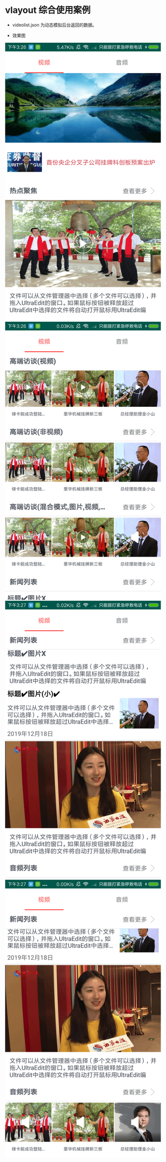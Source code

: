 # vlayout 综合使用案例

- videolist.json 为动态模拟后台返回的数据。

- 效果图

![a1](art/a1.png)
![a2](art/a2.png)
![a3](art/a3.png)
![a4](art/a4.png)
